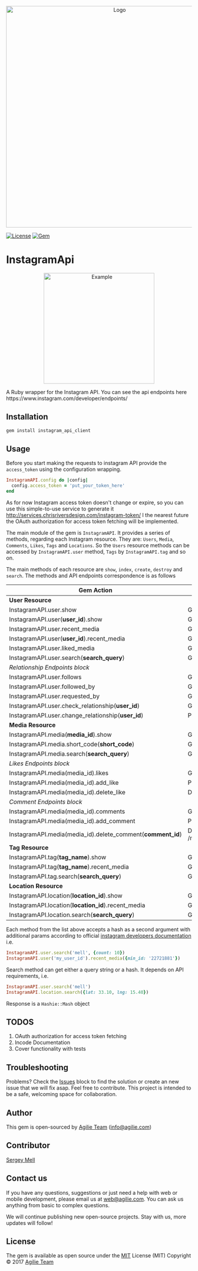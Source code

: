 <p align="center">
  <img width="600" src="https://agilie.com/instagram_api_gem_logo.png" alt="Logo">
</p>

[![License](https://img.shields.io/github/license/mashape/apistatus.svg)](https://github.com/agilie/instagram_api_gem)
[![Gem](https://img.shields.io/gem/dtv/rails.svg)](https://github.com/agilie/instagram_api_gem)
# InstagramApi

<p align="center"> 
    <img width="300" src="https://agilie.com/instagram_api_gem.png" alt="Example">
</p>
A Ruby wrapper for the Instagram API. You can see the api endpoints here https://www.instagram.com/developer/endpoints/

## Installation

```ruby
gem install instagram_api_client
```

## Usage

Before you start making the requests to instagram API provide the `access_token` using the configuration
wrapping.

```ruby
InstagramAPI.config do |config|
  config.access_token = 'put_your_token_here'
end
```

As for now Instagram access token doesn't change or expire, so you can use this simple-to-use service
to generate it http://services.chrisriversdesign.com/instagram-token/
I the nearest future the OAuth authorization for access token fetching will be implemented.

The main module of the gem is `InstagramAPI`. It provides a series of methods, regarding each Instagram resource. They are: 
`Users`, `Media`, `Comments`, `Likes`, `Tags` and `Locations`. So the `Users` resource methods can be accessed by `InstagramAPI.user`
method, `Tags` by `InstagramAPI.tag` and so on.

The main methods of each resource are `show`, `index`, `create`, `destroy` and `search`. The methods and API endpoints 
correspondence is as follows 

 |  Gem Action  |  API Endpoint  | 
 | -------- | ----- | 
 |  **User Resource** |  | 
 |  InstagramAPI.user.show | GET /users/self | 
 |  InstagramAPI.user(**user_id**).show | GET /users/**user_id** | 
 |  InstagramAPI.user.recent_media | GET /users/self/media/recent | 
 |  InstagramAPI.user(**user_id**).recent_media | GET /users/**user_id**/media/recent | 
 |  InstagramAPI.user.liked_media | GET /users/self/media/liked | 
 |  InstagramAPI.user.search(**search_query**) | GET /users/search | 
 |  *Relationship Endpoints block* |  | 
 |  InstagramAPI.user.follows | GET /users/self/follows | 
 |  InstagramAPI.user.followed_by | GET /users/self/followed-by | 
 |  InstagramAPI.user.requested_by | GET /users/self/requested-by | 
 |  InstagramAPI.user.check_relationship(**user_id**) | GET /users/**user_id**/relathionship | 
 |  InstagramAPI.user.change_relationship(**user_id**) | POST /users/**user_id**/relathionship | 
 |  **Media Resource** |  | 
 |  InstagramAPI.media(**media_id**).show | GET /media/**media_id** | 
 |  InstagramAPI.media.short_code(**short_code**) | GET /media/shortcode/**shortcode** | 
 |  InstagramAPI.media.search(**search_query**) | GET /media/search | 
 |  *Likes Endpoints block* |  | 
 |  InstagramAPI.media(media_id).likes | GET /media/**media_id**/likes | 
 |  InstagramAPI.media(media_id).add_like | POST /media/**media_id**/likes | 
 |  InstagramAPI.media(media_id).delete_like | DELETE /media/**media_id**/likes | 
 |  *Comment Endpoints block* |  | 
 |  InstagramAPI.media(media_id).comments | GET /media/**media_id**/comments | 
 |  InstagramAPI.media(media_id).add_comment | POST /media/**media_id**/comments | 
 |  InstagramAPI.media(media_id).delete_comment(**comment_id**) | DELETE /media/**media_id**/comments/**comment_id** | 
 |  **Tag Resource** |  | 
 |  InstagramAPI.tag(**tag_name**).show | GET /tags/**tag_name** | 
 |  InstagramAPI.tag(**tag_name**).recent_media | GET /tags/**tag_name**/media/recent | 
 |  InstagramAPI.tag.search(**search_query**) | GET /tags/search | 
 |  **Location Resource** |  | 
 |  InstagramAPI.location(**location_id**).show | GET /locations/**location_id** | 
 |  InstagramAPI.location(**location_id**).recent_media | GET /locations/**location_id**/media/recent | 
 |  InstagramAPI.location.search(**search_query**) | GET /locations/search | 

Each method from the list above accepts a hash as a second argument with additional params according to official 
[instagram developers documentation](https://www.instagram.com/developer/endpoints/) i.e.

```ruby
InstagramAPI.user.search('mell', {count: 10})
InstagramAPI.user('my_user_id').recent_media({min_id: '22721881'})
```

Search method can get either a query string or a hash. It depends on API requirements, i.e.
```ruby
InstagramAPI.user.search('mell')
InstagramAPI.location.search({lat: 33.10, lng: 15.40})
```

Response is a `Hashie::Mash` object


## TODOS

1. OAuth authorization for access token fetching
2. Incode Documentation
3. Cover functionality with tests

## Troubleshooting

Problems? Check the [Issues](https://github.com/agilie/instagram_api_gem/issues) block to find 
the solution or create an new issue that we will fix asap. Feel free to contribute.
This project is intended to be a safe, welcoming space for collaboration.

## Author
This gem is open-sourced by [Agilie Team](https://www.agilie.com?utm_source=github&utm_medium=referral&utm_campaign=Git_Ruby&utm_term=instagram_api_gem) ([info@agilie.com](mailto:info@agilie.com))

## Contributor
[Sergey Mell](https://github.com/SergeyMell)

## Contact us
If you have any questions, suggestions or just need a help with web or mobile development, 
please email us at <web@agilie.com>. You can ask us anything from basic to complex questions.

We will continue publishing new open-source projects. Stay with us, more updates will follow!

## License

The gem is available as open source under the [MIT](LICENSE.md) License (MIT) Copyright © 2017 [Agilie Team](https://www.agilie.com?utm_source=github&utm_medium=referral&utm_campaign=Git_Ruby&utm_term=instagram_api_gem)

